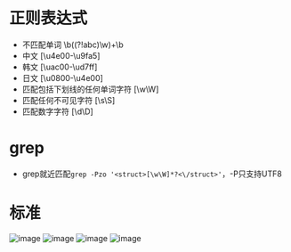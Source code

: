 # 正则表达式
  * 不匹配单词 \b((?!abc)\w)+\b
  * 中文 [\u4e00-\u9fa5]
  * 韩文 [\uac00-\ud7ff]
  * 日文 [\u0800-\u4e00]
  * 匹配包括下划线的任何单词字符 [\w\W]
  * 匹配任何不可见字符 [\s\S]
  * 匹配数字字符 [\d\D]

# grep
  * grep就近匹配`grep -Pzo '<struct>[\w\W]*?<\/struct>'`，-P只支持UTF8

# 标准
  ![image](https://github.com/ManyyWu/Notes/assets/51533330/68897d8f-dde5-42c8-aefa-9f91bcab589b)
  ![image](https://github.com/ManyyWu/Notes/assets/51533330/5a5debc2-780f-4761-9853-aeb112fbfeb6)
  ![image](https://github.com/ManyyWu/Notes/assets/51533330/16dda8ce-c223-47a4-a9d4-7b9ce8f602c0)
  ![image](https://github.com/ManyyWu/Notes/assets/51533330/25b655eb-2039-462f-bc42-4de4bf809fc3)
